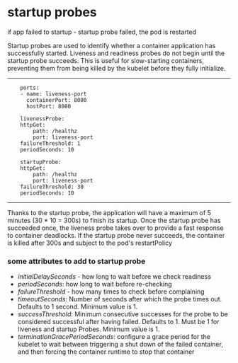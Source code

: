 # startup probes

if app failed to startup - startup probe failed, the pod is restarted

Startup probes are used to identify whether a container application has successfully started. Liveness and readiness probes do not begin until the startup probe succeeds. This is useful for slow-starting containers, preventing them from being killed by the kubelet before they fully initialize.

---
        ports:
        - name: liveness-port
          containerPort: 8080
          hostPort: 8080

        livenessProbe:
        httpGet:
            path: /healthz
            port: liveness-port
        failureThreshold: 1
        periodSeconds: 10

        startupProbe:
        httpGet:
            path: /healthz
            port: liveness-port
        failureThreshold: 30
        periodSeconds: 10
---

Thanks to the startup probe, the application will have a maximum of 5 minutes (30 * 10 = 300s) to finish its startup. Once the startup probe has succeeded once, the liveness probe takes over to provide a fast response to container deadlocks. If the startup probe never succeeds, the container is killed after 300s and subject to the pod's restartPolicy

### some attributes to add to startup probe


* *initialDelaySeconds* - how long to wait before we check readiness
* *periodSeconds*: how long to wait before re-checking
* *failureThreshold* - how many times to check before complaining
* *timeoutSeconds*: Number of seconds after which the probe times out. Defaults to 1 second. Minimum value is 1.
* *successThreshold*: Minimum consecutive successes for the probe to be considered successful after having failed. Defaults to 1. Must be 1 for liveness and startup Probes. Minimum value is 1.
* *terminationGracePeriodSeconds*: configure a grace period for the kubelet to wait between triggering a shut down of the failed container, and then forcing the container runtime to stop that container